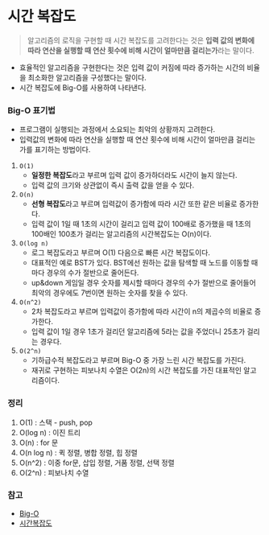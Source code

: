 # 시간 복잡도
> 알고리즘의 로직을 구현할 때 시간 복잡도를 고려한다는 것은 **입력 값의 변화에 따라 연산을 실행할 때 연산 횟수에 비해 시간이 얼마만큼 걸리는가**라는 말이다.

- 효율적인 알고리즘을 구현한다는 것은 입력 값이 커짐에 따라 증가하는 시간의 비율을 최소화한 알고리즘을 구성했다는 말이다.
- 시간 복잡도에 Big-O를 사용하여 나타낸다.

### Big-O 표기법

- 프로그램이 실행되는 과정에서 소요되는 최악의 상황까지 고려한다.
- 입력값의 변화에 따라 연산을 실행할 때 연산 횟수에 비해 시간이 얼마만큼 걸리는가를 표기하는 방법이다.

1. `O(1)`
    - **일정한 복잡도**라고 부르며 입력 값이 증가하더라도 시간이 늘지 않는다.
    - 입력 값의 크기와 상관없이 즉시 출력 값을 얻을 수 있다.
2. `O(n)`
    - **선형 복잡도**라고 부르며 입력값이 증가함에 따라 시간 또한 같은 비율로 증가한다.
    - 입력 값이 1일 때 1초의 시간이 걸리고 입력 값이 100배로 증가했을 때 1초의 100배인 100초가 걸리는 알고리즘의 시간복잡도는 O(n)이다.
3. `O(log n)`
    - 로그 복잡도라고 부르며 O(1) 다음으로 빠른 시간 복잡도이다.
    - 대표적인 예로 BST가 있다. BST에선 원하는 값을 탐색할 때 노드를 이동할 때마다 경우의 수가 절반으로 줄어든다.
    - up&down 게임일 경우 숫자를 제시할 때마다 경우의 수가 절반으로 줄어들어 최악의 경우에도 7번이면 원하는 숫자를 찾을 수 있다.
4. `O(n^2)`
    - 2차 복잡도라고 부르며 입력값이 증가함에 따라 시간이 n의 제곱수의 비율로 증가한다.
    - 입력 값이 1일 경우 1초가 걸리던 알고리즘에 5라는 값을 주었더니 25초가 걸리는 경우다.
5. `O(2^n)`
    - 기하급수적 복잡도라고 부르며 Big-O 중 가장 느린 시간 복잡도를 가진다.
    - 재귀로 구현하는 피보나치 수열은 O(2n)의 시간 복잡도를 가진 대표적인 알고리즘이다.

### 정리

1. O(1) : 스택 - push, pop
2. O(log n) : 이진 트리
3. O(n) : for 문
4. O(n log n) : 퀵 정렬, 병합 정렬, 힙 정렬
5. O(n^2) : 이중 for문, 삽입 정렬, 거품 정렬, 선택 정렬
6. O(2^n) : 피보나치 수열

### 참고

- [Big-O](https://noahlogs.tistory.com/27)
- [시간복잡도](https://hanamon.kr/%EC%95%8C%EA%B3%A0%EB%A6%AC%EC%A6%98-time-complexity-%EC%8B%9C%EA%B0%84-%EB%B3%B5%EC%9E%A1%EB%8F%84/)
